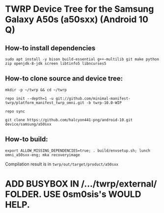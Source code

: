 # TWRP Device Tree for the Samsung Galaxy A50s (a50sxx) (Android 10 Q)

## How-to install dependencies
```
sudo apt install -y bison build-essential g++-multilib git make python zip openjdk-8-jdk screen libtinfo5 libncurses5
```

## How-to clone source and device tree:

```
mkdir -p ~/twrp && cd ~/twrp
```
```
repo init --depth=1 -u git://github.com/minimal-manifest-twrp/platform_manifest_twrp_omni.git -b twrp-10.0-WIP
```
```
repo sync
```
```
git clone https://github.com/halcyon441-png/android-10.git    device/samsung/a50sxx
```
## How-to build:

```
export ALLOW_MISSING_DEPENDENCIES=true; . build/envsetup.sh; lunch omni_a50sxx-eng; mka recoveryimage
```
Сompilation result is in ```twrp/out/target/product/a50sxx```
# ADD BUSYBOX IN /.../twrp/external/ FOLDER. USE 0sm0sis's WOULD HELP.



